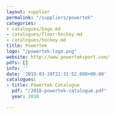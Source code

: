 ```yaml
---
layout: supplier
permalink: "/suppliers/powertek"
categories:
- catalogues/bags.md
- catalogues/floor-hockey.md
- catalogues/hockey.md
title: Powertek
logo: "/powertek-logo.png"
website: http://www.powerteksport.com/
pdfs: []
info: ''
date: '2019-03-29T22:31:52.000+00:00'
catalogues:
- title: Powertek Catalogue
  pdf: "/2018-powertek-catalogue.pdf"
  year: 2018

---
```

